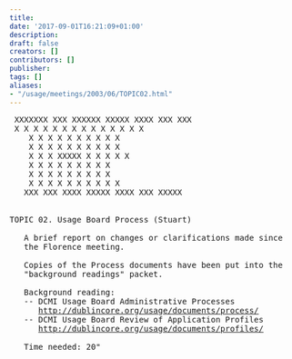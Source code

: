 ```yaml
---
title: 
date: '2017-09-01T16:21:09+01:00'
description: 
draft: false
creators: []
contributors: []
publisher: 
tags: []
aliases:
- "/usage/meetings/2003/06/TOPIC02.html"
---
```


<pre>
 XXXXXXX XXX XXXXXX XXXXX XXXX XXX XXX  
 X X X X X X X X X X X X X X 
    X X X X X X X X X X 
    X X X X X X X X X X 
    X X X XXXXX X X X X X  
    X X X X X X X X X   
    X X X X X X X X X    
    X X X X X X X X X X     
   XXX XXX XXXX XXXXX XXXX XXX XXXXX 
                                                                
                                                                
TOPIC 02. Usage Board Process (Stuart)

   A brief report on changes or clarifications made since
   the Florence meeting.

   Copies of the Process documents have been put into the
   "background readings" packet.

   Background reading:
   -- DCMI Usage Board Administrative Processes
      <a href="http://dublincore.org/usage/documents/process/">http://dublincore.org/usage/documents/process/</a>
   -- DCMI Usage Board Review of Application Profiles
      <a href="http://dublincore.org/usage/documents/profiles/">http://dublincore.org/usage/documents/profiles/</a>

   Time needed: 20"

</pre>
